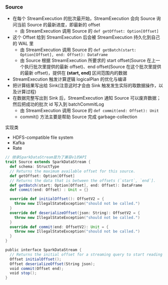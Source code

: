 ### Source
- 在每个 StreamExecution 的批次最开始，StreamExecution 会向 Source 询问当前 Source 的最新进度，即最新的 offset
    - 由 StreamExecution 调用 Source 的 `def getOffset: Option[Offset]`
- 这个 Offset 给到 StreamExecution 后会被 StreamExecution 持久化到自己的 WAL 里
    - 由 StreamExecution 调用 Source 的 `def getBatch(start: Option[Offset], end: Offset): DataFrame`
    - 由 Source 根据 StreamExecution 所要求的 start offset(Source 在上一个执行批次里提供的最新 offset)、end offset(Source 在这个批次里提供的最新 offset)，提供在 **(start, end]** 区间范围内的数据
- StreamExecution 触发计算逻辑 logicalPlan 的优化与编译
- 把计算结果写出给 Sink(注意这时才会由 Sink 触发发生实际的取数据操作，以及计算过程)
- 在数据完整写出到 Sink 后，StreamExecution 通知 Source 可以废弃数据；然后把成功的批次 id 写入到 batchCommitLog
    - 由 StreamExecution 调用 Source 的 `def commit(end: Offset): Unit`
    - commit() 方法主要是帮助 Source 完成 garbage-collection

实现类
- HDFS-compatible file system
- Kafka
- Rate

```scala
// 继承SparkDataStream是为了兼容v1的API
trait Source extends SparkDataStream {
  def schema: StructType
  // Returns the maximum available offset for this source.
  def getOffset: Option[Offset]
  // Returns the data that is between the offsets (`start`, `end`].
  def getBatch(start: Option[Offset], end: Offset): DataFrame 
  def commit(end: Offset) : Unit = {}

  override def initialOffset(): OffsetV2 = {
    throw new IllegalStateException("should not be called.")
  }
  override def deserializeOffset(json: String): OffsetV2 = {
    throw new IllegalStateException("should not be called.")
  }
  override def commit(end: OffsetV2): Unit = {
    throw new IllegalStateException("should not be called.")
  }
}
```

```scala
public interface SparkDataStream {
  // Returns the initial offset for a streaming query to start reading from.
  Offset initialOffset();
  Offset deserializeOffset(String json);
  void commit(Offset end);
  void stop();
}
```